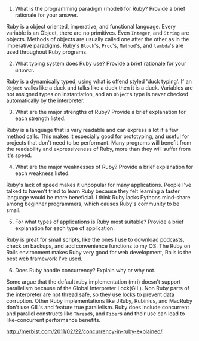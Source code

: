 1. What is the programming paradigm (model) for Ruby? Provide a brief rationale for your answer.

  Ruby is a object oriented, imperative, and functional language. Every variable is an Object, there
are no primitives. Even `Integer`, and `String` are objects. Methods of objects are usually called
one after the other as in the imperative paradigms. Ruby's `Block`'s, `Proc`'s, `Method`'s, and `lambda`'s
are used throughout Ruby programs.

2. What typing system does Ruby use? Provide a brief rationale for your answer.

  Ruby is a dynamically typed, using what is offend styled 'duck typing'. If an `Object` walks like
a duck and talks like a duck then it is a duck. Variables are not assigned types on instantiation,
and an `Object`s type is never checked automatically by the interpreter.

3. What are the major strengths of Ruby? Provide a brief explanation for each strength listed.

  Ruby is a language that is vary readable and can express a lot if a few method calls. This makes
it especially good for prototyping, and useful for projects that don't need to be performant.
Many programs will benefit from the readability and expressiveness of Ruby, more than they will
suffer from it's speed.

4. What are the major weaknesses of Ruby? Provide a brief explanation for each weakness listed.

  Ruby's lack of speed makes it unpopular for many applications. People I've talked to haven't tried
to learn Ruby because they felt learning a faster language would be more beneficial.
I think Ruby lacks Pythons mind-share among beginner programmers, which causes Ruby's community to be small.

5. For what types of applications is Ruby most suitable? Provide a brief explanation for each type of application.

  Ruby is great for small scripts, like the ones I use to download podcasts, check on backups, and add convenience
functions to my OS. The Ruby on Rails environment makes Ruby very good for web development, Rails is the best web
framework I've used.

6. Does Ruby handle concurrency? Explain why or why not.


  Some argue that the default ruby implementation (mri) doesn't support parallelism because of the Global Interpreter Lock(GIL).
Non Ruby parts of the interpreter are not thread safe, so they use locks to prevent data corruption.
Other Ruby implementations like JRuby, Rubinius, and  MacRuby don't use GIL's and feature true parallelism.
Ruby does include concurrent and parallel constructs like `Thread`s, and `Fiber`s and their use can lead to
like-concurrent performance benefits.

http://merbist.com/2011/02/22/concurrency-in-ruby-explained/



